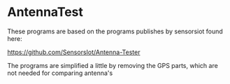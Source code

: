 # AntennaTest
These programs are based on the programs publishes by sensorsiot found here:

https://github.com/SensorsIot/Antenna-Tester

The programs are simplified a little by removing the GPS parts, which are not needed for comparing antenna's
